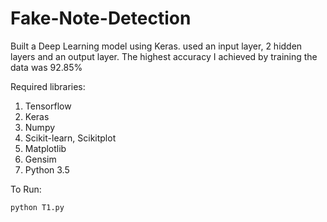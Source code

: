 # Fake-Note-Detection
Built a Deep Learning model using Keras. used an input layer, 2 hidden layers and an output layer. The highest accuracy I achieved by training the data was 92.85%


Required libraries:
1. Tensorflow
2. Keras
3. Numpy
4. Scikit-learn, Scikitplot
5. Matplotlib
6. Gensim
7. Python 3.5

To Run:

```
python T1.py

```
